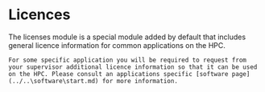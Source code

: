 # Licences

The licenses module is a special module added by default that includes general licence information for common applications on the HPC.

```{note}
For some specific application you will be required to request from your supervisor additional licence information so that it can be used on the HPC. Please consult an applications specific [software page](../..\software\start.md) for more information.
```
